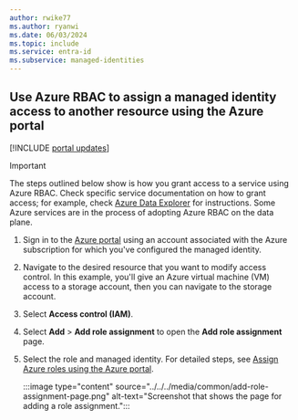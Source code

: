 ```yaml
--- 
author: rwike77 
ms.author: ryanwi
ms.date: 06/03/2024 
ms.topic: include
ms.service: entra-id
ms.subservice: managed-identities
---
```


## Use Azure RBAC to assign a managed identity access to another resource using the Azure portal

[!INCLUDE [portal updates](~/includes/portal-update.md)]

>[!IMPORTANT]
> The steps outlined below show is how you grant access to a service using Azure RBAC. Check specific service documentation on how to grant access; for example, check [Azure Data Explorer](/azure/data-explorer/data-explorer-overview) for instructions. Some Azure services are in the process of adopting Azure RBAC on the data plane.

1. Sign in to the [Azure portal](https://portal.azure.com) using an account associated with the Azure subscription for which you've configured the managed identity.

2. Navigate to the desired resource that you want to modify access control. In this example, you'll give an Azure virtual machine (VM) access to a storage account, then you can navigate to the storage account.

1. Select **Access control (IAM)**.

1. Select **Add** > **Add role assignment** to open the **Add role assignment** page.

1. Select the role and managed identity. For detailed steps, see [Assign Azure roles using the Azure portal](/azure/role-based-access-control/role-assignments-portal).

    :::image type="content" source="../../../media/common/add-role-assignment-page.png" alt-text="Screenshot that shows the page for adding a role assignment.":::
